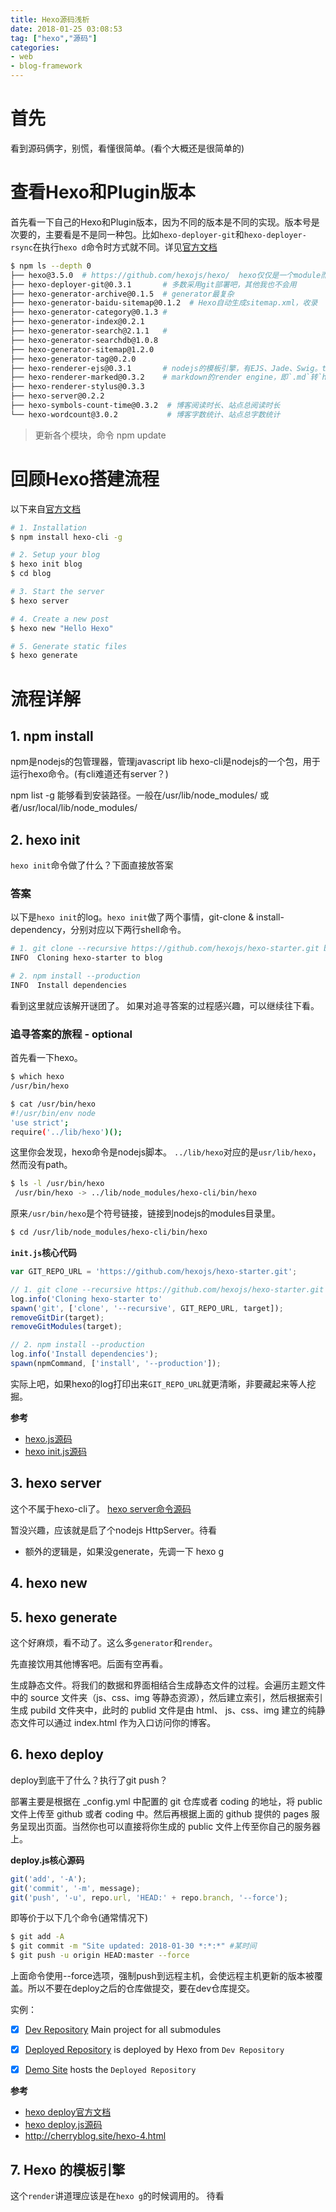 ```yaml
---
title: Hexo源码浅析
date: 2018-01-25 03:08:53
tag: ["hexo","源码"]
categories:
- web
- blog-framework
---
```


# 首先

看到源码俩字，别慌，看懂很简单。(看个大概还是很简单的)

# 查看Hexo和Plugin版本


首先看一下自己的Hexo和Plugin版本，因为不同的版本是不同的实现。版本号是次要的，主要看是不是同一种包。比如`hexo-deployer-git`和`hexo-deployer-rsync`在执行`hexo d`命令时方式就不同。详见[官方文档](https://hexo.io/docs/deployment.html)

```sh
$ npm ls --depth 0
├── hexo@3.5.0  # https://github.com/hexojs/hexo/  hexo仅仅是一个module而已，用于...
├── hexo-deployer-git@0.3.1       # 多数采用git部署吧，其他我也不会用
├── hexo-generator-archive@0.1.5  # generator最复杂
├── hexo-generator-baidu-sitemap@0.1.2  # Hexo自动生成sitemap.xml，收录
├── hexo-generator-category@0.1.3 #
├── hexo-generator-index@0.2.1
├── hexo-generator-search@2.1.1   #
├── hexo-generator-searchdb@1.0.8
├── hexo-generator-sitemap@1.2.0
├── hexo-generator-tag@0.2.0
├── hexo-renderer-ejs@0.3.1       # nodejs的模板引擎，有EJS、Jade、Swig。theme-next采用的swig
├── hexo-renderer-marked@0.3.2    # markdown的render engine，即`.md`转`html`
├── hexo-renderer-stylus@0.3.3
├── hexo-server@0.2.2
├── hexo-symbols-count-time@0.3.2  # 博客阅读时长、站点总阅读时长
└── hexo-wordcount@3.0.2           # 博客字数统计、站点总字数统计

```

> 更新各个模块，命令 npm update



# 回顾Hexo搭建流程

以下来自[官方文档](https://github.com/hexojs/hexo/blob/master/README.md)

``` bash
# 1. Installation
$ npm install hexo-cli -g

# 2. Setup your blog
$ hexo init blog
$ cd blog

# 3. Start the server
$ hexo server

# 4. Create a new post
$ hexo new "Hello Hexo"

# 5. Generate static files
$ hexo generate
```


# 流程详解

## 1. npm install

npm是nodejs的包管理器，管理javascript lib
hexo-cli是nodejs的一个包，用于运行hexo命令。(有cli难道还有server？)

npm list -g 能够看到安装路径。一般在/usr/lib/node_modules/ 或者/usr/local/lib/node_modules/

## 2. hexo init
`hexo init`命令做了什么？下面直接放答案
### 答案
以下是`hexo init`的log。`hexo init`做了两个事情，git-clone & install-dependency，分别对应以下两行shell命令。
```bash
# 1. git clone --recursive https://github.com/hexojs/hexo-starter.git blog
INFO  Cloning hexo-starter to blog

# 2. npm install --production
INFO  Install dependencies
```
看到这里就应该解开谜团了。
如果对追寻答案的过程感兴趣，可以继续往下看。

### 追寻答案的旅程 - optional

首先看一下hexo。

```bash
$ which hexo
/usr/bin/hexo

$ cat /usr/bin/hexo
#!/usr/bin/env node
'use strict';
require('../lib/hexo')();
```


这里你会发现，hexo命令是nodejs脚本。 `../lib/hexo`对应的是`usr/lib/hexo`，然而没有path。

```bash
$ ls -l /usr/bin/hexo
 /usr/bin/hexo -> ../lib/node_modules/hexo-cli/bin/hexo
```

原来`/usr/bin/hexo`是个符号链接，链接到nodejs的modules目录里。

```bash
$ cd /usr/lib/node_modules/hexo-cli/bin/hexo

```


**`init.js`核心代码**
```js
var GIT_REPO_URL = 'https://github.com/hexojs/hexo-starter.git';

// 1. git clone --recursive https://github.com/hexojs/hexo-starter.git blog
log.info('Cloning hexo-starter to'
spawn('git', ['clone', '--recursive', GIT_REPO_URL, target]);
removeGitDir(target);
removeGitModules(target);

// 2. npm install --production
log.info('Install dependencies');
spawn(npmCommand, ['install', '--production']);

```


实际上吧，如果hexo的log打印出来`GIT_REPO_URL`就更清晰，非要藏起来等人挖掘。


**参考**
- [hexo.js源码](https://github.com/hexojs/hexo-cli/blob/master/lib/hexo.js)
- [hexo init.js源码](https://github.com/hexojs/hexo-cli/blob/master/lib/console/init.js)

## 3. hexo server

这个不属于hexo-cli了。
[hexo server命令源码](https://github.com/hexojs/hexo-server/blob/master/lib/server.js)

暂没兴趣，应该就是启了个nodejs HttpServer。待看

- 额外的逻辑是，如果没generate，先调一下 hexo g



## 4. hexo new



## 5. hexo generate

这个好麻烦，看不动了。这么多`generator`和`render`。

先直接饮用其他博客吧。后面有空再看。

生成静态文件。将我们的数据和界面相结合生成静态文件的过程。会遍历主题文件中的 source 文件夹（js、css、img 等静态资源），然后建立索引，然后根据索引生成 pubild 文件夹中，此时的 publid 文件是由 html、 js、css、img 建立的纯静态文件可以通过 index.html 作为入口访问你的博客。


## 6. hexo deploy
deploy到底干了什么？执行了git push？

部署主要是根据在 _config.yml 中配置的 git 仓库或者 coding 的地址，将 public 文件上传至 github 或者 coding 中。然后再根据上面的 github 提供的 pages 服务呈现出页面。当然你也可以直接将你生成的 public 文件上传至你自己的服务器上。

**deploy.js核心源码**
```js
git('add', '-A');
git('commit', '-m', message);
git('push', '-u', repo.url, 'HEAD:' + repo.branch, '--force');
```
即等价于以下几个命令(通常情况下)
```bash
$ git add -A
$ git commit -m "Site updated: 2018-01-30 *:*:*" #某时间
$ git push -u origin HEAD:master --force
```

上面命令使用--force选项，强制push到远程主机，会使远程主机更新的版本被覆盖。所以不要在deploy之后的仓库做提交，要在dev仓库提交。

实例：
- [x] [Dev Repository](https://github.com/xsung/blog-dev/#submodule) Main project for all submodules
- [x] [Deployed Repository](https://github.com/xu-song/xu-song.github.io/) is deployed by Hexo from `Dev Repository`
- [x] [Demo Site](http://xusong.vip) hosts the `Deployed Repository`




**参考**

- [hexo deploy官方文档](https://hexo.io/docs/deployment.html)
- [hexo deploy.js源码](https://github.com/hexojs/hexo-deployer-git/blob/master/lib/deployer.js)
- http://cherryblog.site/hexo-4.html

## 7. Hexo 的模板引擎
这个`render`讲道理应该是在`hexo g`的时候调用的。 待看
